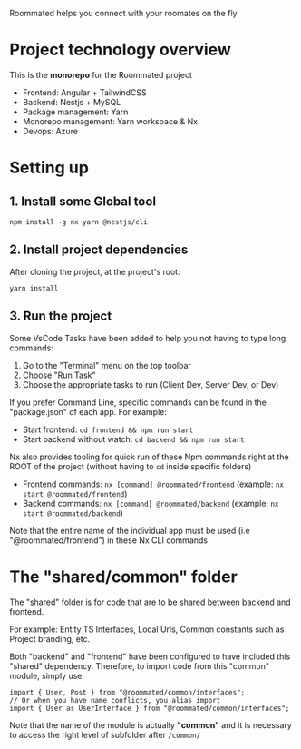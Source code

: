 Roommated helps you connect with your roomates on the fly

# Project technology overview

This is the **monorepo** for the Roommated project

-   Frontend: Angular + TailwindCSS
-   Backend: Nestjs + MySQL
-   Package management: Yarn
-   Monorepo management: Yarn workspace & Nx
-   Devops: Azure

# Setting up

## 1. Install some Global tool

```shell
npm install -g nx yarn @nestjs/cli
```

## 2. Install project dependencies

After cloning the project, at the project's root:

```shell
yarn install
```

## 3. Run the project

Some VsCode Tasks have been added to help you not having to type long commands:

1.  Go to the "Terminal" menu on the top toolbar
2.  Choose "Run Task"
3.  Choose the appropriate tasks to run (Client Dev, Server Dev, or Dev)

If you prefer Command Line, specific commands can be found in the "package.json" of each app. For example:

-   Start frontend: `cd frontend && npm run start`
-   Start backend without watch: `cd backend && npm run start`

Nx also provides tooling for quick run of these Npm commands right at the ROOT of the project (without having to `cd` inside specific folders)

-   Frontend commands: `nx [command] @roommated/frontend` (example: `nx start @roommated/frontend`)
-   Backend commands: `nx [command] @roommated/backend` (example: `nx start @roommated/backend`)

Note that the entire name of the individual app must be used (i.e "@roommated/frontend") in these Nx CLI commands

# The "shared/common" folder

The "shared" folder is for code that are to be shared between backend and frontend.

For example: Entity TS Interfaces, Local Urls, Common constants such as Project branding, etc.

Both "backend" and "frontend" have been configured to have included this "shared" dependency. Therefore, to import code from this "common" module, simply use:

```tsx
import { User, Post } from "@roommated/common/interfaces";
// Or when you have name conflicts, you alias import
import { User as UserInterface } from "@roommated/common/interfaces";
```

Note that the name of the module is actually **"common"** and it is necessary to access the right level of subfolder after `/common/`
